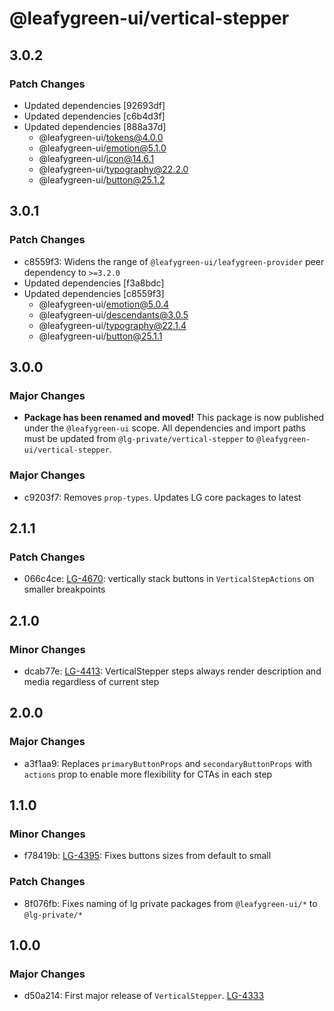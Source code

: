 # @leafygreen-ui/vertical-stepper

## 3.0.2

### Patch Changes

- Updated dependencies [92693df]
- Updated dependencies [c6b4d3f]
- Updated dependencies [888a37d]
  - @leafygreen-ui/tokens@4.0.0
  - @leafygreen-ui/emotion@5.1.0
  - @leafygreen-ui/icon@14.6.1
  - @leafygreen-ui/typography@22.2.0
  - @leafygreen-ui/button@25.1.2

## 3.0.1

### Patch Changes

- c8559f3: Widens the range of `@leafygreen-ui/leafygreen-provider` peer dependency to `>=3.2.0`
- Updated dependencies [f3a8bdc]
- Updated dependencies [c8559f3]
  - @leafygreen-ui/emotion@5.0.4
  - @leafygreen-ui/descendants@3.0.5
  - @leafygreen-ui/typography@22.1.4
  - @leafygreen-ui/button@25.1.1

## 3.0.0

### Major Changes

- **Package has been renamed and moved!** This package is now published under the `@leafygreen-ui` scope. All dependencies and import paths must be updated from `@lg-private/vertical-stepper` to `@leafygreen-ui/vertical-stepper`.

### Major Changes

- c9203f7: Removes `prop-types`. Updates LG core packages to latest

## 2.1.1

### Patch Changes

- 066c4ce: [LG-4670](https://jira.mongodb.org/browse/LG-4670): vertically stack buttons in `VerticalStepActions` on smaller breakpoints

## 2.1.0

### Minor Changes

- dcab77e: [LG-4413](https://jira.mongodb.org/browse/LG-4413): VerticalStepper steps always render description and media regardless of current step

## 2.0.0

### Major Changes

- a3f1aa9: Replaces `primaryButtonProps` and `secondaryButtonProps` with `actions` prop to enable more flexibility for CTAs in each step

## 1.1.0

### Minor Changes

- f78419b: [LG-4395](https://jira.mongodb.org/browse/LG-4395): Fixes buttons sizes from default to small

### Patch Changes

- 8f076fb: Fixes naming of lg private packages from `@leafygreen-ui/*` to `@lg-private/*`

## 1.0.0

### Major Changes

- d50a214: First major release of `VerticalStepper`. [LG-4333](https://jira.mongodb.org/browse/LG-4333)

